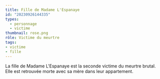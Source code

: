 ```yaml
---
title: Fille de Madame L'Espanaye
id: "20230926144335"
types:
  - personnage
  - victime
thumbnail: rose.png
rôle: Victime du meurtre
tags:
- victime
- fille
---
```


La fille de Madame L'Espanaye est la seconde victime du meurtre brutal. Elle est retrouvée morte avec sa mère dans leur appartement.
